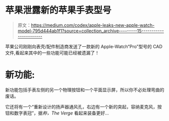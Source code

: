 # 苹果泄露新的苹果手表型号

> 原文：<https://medium.com/codex/apple-leaks-new-apple-watch-model-795d444ab1f1?source=collection_archive---------15----------------------->

苹果公司刚刚向表壳/配件制造商发送了一款新的 Apple-Watch“Pro”型号的 CAD 文件,看起来其中的一些功能可能已经被遗漏了！

# 新功能:

新功能包括手表左侧的另一个物理按钮和一个平面显示屏，所以你不必处理弯曲的废话。

它还将有一个“重新设计的扬声器通风孔，右边有一个新的突起，容纳麦克风，按钮和数字表冠”，据*称，The Verge* 看起来装备更好…